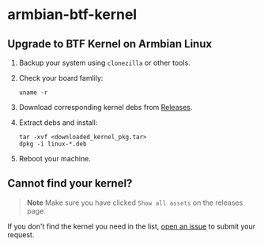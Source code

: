 # armbian-btf-kernel

## Upgrade to BTF Kernel on Armbian Linux

1. Backup your system using `clonezilla` or other tools.

2. Check your board famlily:

   ```shell
   uname -r
   ```

3. Download corresponding kernel debs from [Releases](https://github.com/daeuniverse/armbian-btf-kernel/releases/latest).

4. Extract debs and install:
   ```shell
   tar -xvf <downloaded_kernel_pkg.tar>
   dpkg -i linux-*.deb
   ```

5. Reboot your machine.

## Cannot find your kernel?

> **Note**
> Make sure you have clicked `Show all assets` on the releases page.

If you don't find the kernel you need in the list, [open an issue](https://github.com/daeuniverse/armbian-btf-kernel/issues?q=is%3Aissue+is%3Aopen+sort%3Aupdated-desc) to submit your request.

